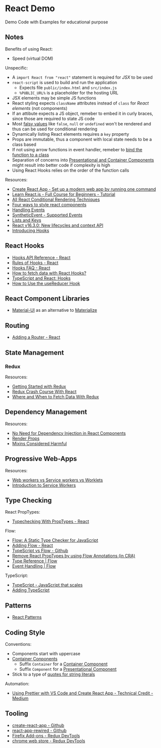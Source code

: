 # React Demo

Demo Code with Examples for educational purpose

## Notes

Benefits of using React:

- Speed (virtual DOM)

Unspecific:

- A `import React from "react"` statement is required for _JSX_ to be used
- `react-script` is used to build and run the application
  - Expects file `public/index.html` and `src/index.js`
  - `%PUBLIC_URL%` is a placeholder for the hosting URL
- JSX elements may be simple JS functions
- React styling expects `className` attributes instead of `class` for _React elements_ (not components)
- If an attibute expects a JS object, remeber to embed it in curly braces, since those are required to state JS code
- Most [falsy values](https://developer.mozilla.org/en-US/docs/Glossary/Falsy) like `false`, `null` or `undefined` won't be rendered and thus can be used for conditional rendering
- Dynamically listing React elements requires a `key` property
- Props are immutable, thus a component with local state needs to be a class based
- If not using arrow functions in event handler, remeber to [bind the function to a class](https://developer.mozilla.org/de/docs/Web/JavaScript/Reference/Global_Objects/Function/bind)
- Separation of concerns into [Presentational and Container Components](https://medium.com/@dan_abramov/smart-and-dumb-components-7ca2f9a7c7d0) might result into better code if complexity is high
- Using React Hooks relies on the order of the function calls

Resources:

- [Create React App - Set up a modern web app by running one command](https://facebook.github.io/create-react-app/)
- [Learn React.js - Full Course for Beginners - Tutorial](https://www.youtube.com/watch?v=DLX62G4lc44)
- [All React Conditional Rendering Techniques](https://www.robinwieruch.de/conditional-rendering-react/)
- [Four ways to style react components](https://codeburst.io/4-four-ways-to-style-react-components-ac6f323da822)
- [Handling Events](https://reactjs.org/docs/handling-events.html)
- [SyntheticEvent - Supported Events ](https://reactjs.org/docs/events.html#supported-events)
- [Lists and Keys](https://reactjs.org/docs/lists-and-keys.html)
- [React v16.3.0: New lifecycles and context API](https://reactjs.org/blog/2018/03/29/react-v-16-3.html)
- [Introducing Hooks](https://reactjs.org/docs/hooks-intro.html)

## React Hooks

- [Hooks API Reference - React](https://reactjs.org/docs/hooks-reference.html)
- [Rules of Hooks - React](https://reactjs.org/docs/hooks-rules.html)
- [Hooks FAQ - React](https://reactjs.org/docs/hooks-faq.html)
- [How to fetch data with React Hooks?](https://www.robinwieruch.de/react-hooks-fetch-data/)
- [TypeScript and React: Hooks](https://fettblog.eu/typescript-react/hooks/)
- [How to Use the useReducer Hook](https://daveceddia.com/usereducer-hook-examples/)

## React Component Libraries

- [Material-UI](https://material-ui.com/) as an alternative to [Materialize](https://materializecss.com/)

## Routing

- [Adding a Router - React](https://facebook.github.io/create-react-app/docs/adding-a-router)

## State Management

### Redux

Resources:

- [Getting Started with Redux](https://egghead.io/courses/getting-started-with-redux)
- [Redux Crash Course With React](https://www.youtube.com/watch?v=93p3LxR9xfM)
- [Where and When to Fetch Data With Redux](https://daveceddia.com/where-fetch-data-redux/)

## Dependency Management

Resources:

- [No Need for Dependency Injection in React Components](https://medium.com/@maxheiber/no-need-for-dependency-injection-in-react-components-641182760aaa)
- [Render Props](https://reactjs.org/docs/render-props.html)
- [Mixins Considered Harmful](https://reactjs.org/blog/2016/07/13/mixins-considered-harmful.html)

## Progressive Web-Apps

Resources:

- [Web workers vs Service workers vs Worklets](https://bitsofco.de/web-workers-vs-service-workers-vs-worklets/)
- [Introduction to Service Workers](https://www.youtube.com/watch?v=jVfXiv03y5c)

## Type Checking

React PropTypes:

- [Typechecking With PropTypes - React](https://reactjs.org/docs/typechecking-with-proptypes.html)

Flow:

- [Flow: A Static Type Checker for JavaScript](https://flow.org/)
- [Adding Flow - React](https://facebook.github.io/create-react-app/docs/adding-flow)
- [TypeScript vs Flow - Github](https://github.com/niieani/typescript-vs-flowtype)
- [Remove React PropTypes by using Flow Annotations (in CRA)](https://egghead.io/lessons/remove-react-proptypes-by-using-flow-annotations-in-cra)
- [Type Reference | Flow](https://flow.org/en/docs/react/types/)
- [Event Handling | Flow](https://flow.org/en/docs/react/events/)

TypeScript:

- [TypeScript - JavaScript that scales](https://www.typescriptlang.org/)
- [Adding TypeScript](https://facebook.github.io/create-react-app/docs/adding-typescript)

## Patterns

- [React Patterns](https://reactpatterns.com/)

## Coding Style

Conventions:

- Components start with uppercase
- [Container Conponents](https://reactpatterns.com/#container-component)
  - Suffix `Container` for a [Container Component](https://medium.com/@dan_abramov/smart-and-dumb-components-7ca2f9a7c7d0)
  - Suffix `Component` for a [Presentational Component](https://medium.com/@dan_abramov/smart-and-dumb-components-7ca2f9a7c7d0)
- Stick to a type of [quotes for string literals](https://staxmanade.com/2018/03/should-i-use-javascript-single-or-double-quotes/)

Automation:

- [Using Prettier with VS Code and Create React App - Technical Credit - Medium](https://medium.com/technical-credit/using-prettier-with-vs-code-and-create-react-app-67c2449b9d08)

## Tooling

- [create-react-app - Github](https://github.com/facebook/create-react-app)
- [react-app-rewired - Github](https://github.com/timarney/react-app-rewired)
- [Firefix Add-ons - Redux DevTools](https://addons.mozilla.org/de/firefox/addon/reduxdevtools/)
- [chrome web store - Redux DevTools](https://chrome.google.com/webstore/detail/redux-devtools/lmhkpmbekcpmknklioeibfkpmmfibljd?hl=de)
